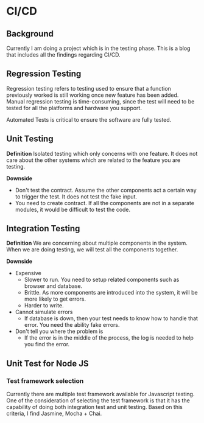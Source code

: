 # CI/CD 

## Background
Currently I am doing a project which is in the testing phase. This is a blog that includes all the findings regarding CI/CD. 

## Regression Testing
Regression testing refers to testing used to ensure that a function previously worked is still working once new feature has been added. Manual regression testing is time-consuming, since the test will need to be tested for all the platforms and hardware you support.

Automated Tests is critical to ensure the software are fully tested. 

## Unit Testing 
**Definition** 
Isolated testing which only concerns with one feature. It does not care about the other systems which are related to the feature you are testing. 

**Downside**
* Don't test the contract. Assume the other components act a certain way to trigger the test. It does not test the fake input. 
* You need to create contract. If all the components are not in a separate modules, it would be difficult to test the code. 

## Integration Testing
**Definition**
We are concerning about multiple components in the system. When we are doing testing, we will test all the components together. 

**Downside**
* Expensive
  * Slower to run. You need to setup related components such as browser and database.
  * Brittle. As more components are introduced into the system, it will be more likely to get errors. 
  * Harder to write. 
* Cannot simulate errors 
  * If database is down, then your test needs to know how to handle that error. You need the ability fake errors. 
* Don't tell you where the problem is
  * If the error is in the middle of the process, the log is needed to help you find the error. 


## Unit Test for Node JS
 
### Test framework selection
Currently there are multiple test framework available for Javascript testing. One of the consideration of selecting the test framework is that it has the capability of doing both integration test and unit testing. Based on this criteria, I find Jasmine, Mocha + Chai. 
